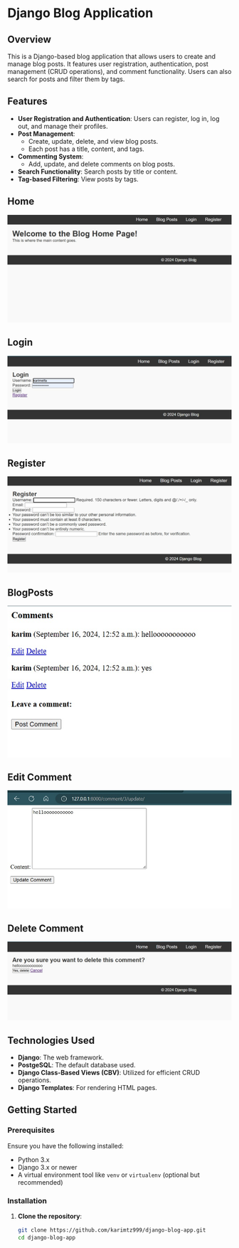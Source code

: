 # Django Blog Application

## Overview

This is a Django-based blog application that allows users to create and manage blog posts. It features user registration, authentication, post management (CRUD operations), and comment functionality. Users can also search for posts and filter them by tags.

## Features

- **User Registration and Authentication**: Users can register, log in, log out, and manage their profiles.
- **Post Management**: 
  - Create, update, delete, and view blog posts.
  - Each post has a title, content, and tags.
- **Commenting System**: 
  - Add, update, and delete comments on blog posts.
- **Search Functionality**: Search posts by title or content.
- **Tag-based Filtering**: View posts by tags.

## Home

![Home](django_blog/django_blog/images/2024-09-19%20at%2016.54.13_21e65de6.jpg)

## Login

![Login](django_blog/django_blog/images/2024-09-19%20at%2016.56.16_70199948.jpg)

## Register

![Register](django_blog/django_blog/images/2024-09-19%20at%2016.56.40_5098c832.jpg)

## BlogPosts

![BlogPosts](django_blog/django_blog/images/2024-09-19%20at%2016.58.07_84a03070.jpg)

## Edit Comment

![EditComment](django_blog/django_blog/images/2024-09-19%20at%2016.58.29_68d3a295.jpg)

## Delete Comment

![DeleteComment](django_blog/django_blog/images/2024-09-19%20at%2016.58.48_ff147d58.jpg)


## Technologies Used

- **Django**: The web framework.
- **PostgeSQL**: The default database used.
- **Django Class-Based Views (CBV)**: Utilized for efficient CRUD operations.
- **Django Templates**: For rendering HTML pages.

## Getting Started

### Prerequisites

Ensure you have the following installed:

- Python 3.x
- Django 3.x or newer
- A virtual environment tool like `venv` or `virtualenv` (optional but recommended)

### Installation

1. **Clone the repository**:
   ```bash
   git clone https://github.com/karimtz999/django-blog-app.git
   cd django-blog-app
